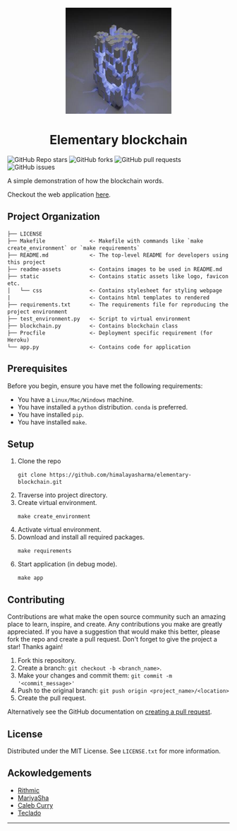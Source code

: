 <!-- PROJECT LOGO -->
<br />
<div align="center">
  <a>
    <img src="readme-assets/blockchain.jpg" alt="Logo" width="240" height="240">
  </a>

  <h1 align="center">Elementary blockchain</h1>
</div>

<img alt="GitHub Repo stars" src="https://img.shields.io/github/stars/himalayasharma/elementary-blockchain?style=social"> <img alt="GitHub forks" src="https://img.shields.io/github/forks/himalayasharma/elementary-blockchain?style=social"> <img alt="GitHub pull requests" src="https://img.shields.io/github/issues-pr/himalayasharma/elementary-blockchain"> <img alt="GitHub issues" src="https://img.shields.io/github/issues-raw/himalayasharma/elementary-blockchain">

A simple demonstration of how the blockchain words.

Checkout the web application [here](https://elementary-blockchain.herokuapp.com/).

Project Organization
------------

    ├── LICENSE
    ├── Makefile              <- Makefile with commands like `make create_environment` or `make requirements`
    ├── README.md             <- The top-level README for developers using this project
    ├── readme-assets         <- Contains images to be used in README.md
    ├── static                <- Contains static assets like logo, favicon etc.
    │   └── css               <- Contains stylesheet for styling webpage
    |                         <- Contains html templates to rendered
    ├── requirements.txt      <- The requirements file for reproducing the project environment
    ├── test_environment.py   <- Script to virtual environment
    ├── blockchain.py         <- Contains blockchain class
    ├── Procfile              <- Deployment specific requirement (for Heroku)
    └── app.py                <- Contains code for application
    
Prerequisites
------------
Before you begin, ensure you have met the following requirements:
* You have a `Linux/Mac/Windows` machine.
* You have installed a `python` distribution. `conda` is preferred.
* You have installed `pip`.
* You have installed `make`.

Setup
------------
1. Clone the repo
	```
	git clone https://github.com/himalayasharma/elementary-blockchain.git
	```
2. Traverse into project directory.
3. Create virtual environment.
	```make
	make create_environment
	```
4. Activate virtual environment.
5. Download and install all required packages.
	```make
	make requirements
	```
6. Start application (in debug mode).
	```make
    make app
	```

Contributing
------------
Contributions are what make the open source community such an amazing place to learn, inspire, and create. Any contributions you make are greatly appreciated. If you have a suggestion that would make this better, please fork the repo and create a pull request. Don't forget to give the project a star! Thanks again!

1. Fork this repository.
2. Create a branch: `git checkout -b <branch_name>`.
3. Make your changes and commit them: `git commit -m '<commit_message>'`
4. Push to the original branch: `git push origin <project_name>/<location>`
5. Create the pull request.

Alternatively see the GitHub documentation on [creating a pull request](https://help.github.com/en/github/collaborating-with-issues-and-pull-requests/creating-a-pull-request).

License
------------
Distributed under the MIT License. See `LICENSE.txt` for more information.

Ackowledgements
------------
* [Rithmic](https://www.youtube.com/c/rithmics)
* [MariyaSha](https://github.com/MariyaSha)
* [Caleb Curry](https://www.youtube.com/c/CalebTheVideoMaker2)
* [Teclado](https://www.youtube.com/c/tecladocode)
--------
